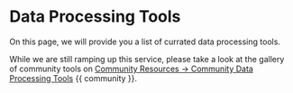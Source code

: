 # Data Processing Tools

<!-- {% include "call_contribute.md" %} -->

On this page, we will provide you a list of currated data processing tools.

While we are still ramping up this service, please take a look at the gallery of community tools on [Community Resources -> Community Data Processing Tools](../community_resources/community_data_processing.md) {{ community }}.